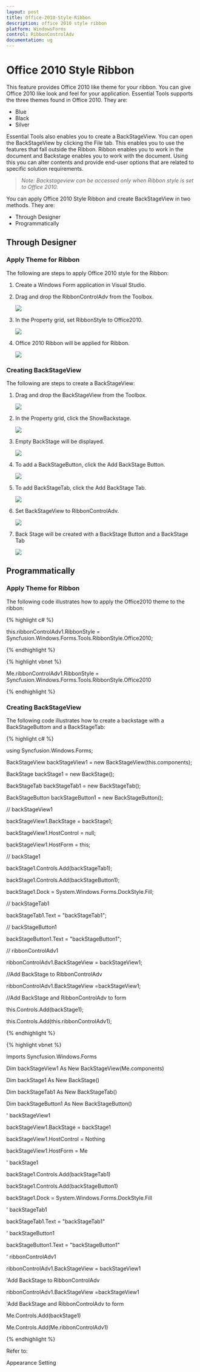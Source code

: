 ```yaml
---
layout: post
title: Office-2010-Style-Ribbon
description: office 2010 style ribbon
platform: WindowsForms
control: RibbonControlAdv 
documentation: ug
---
```


# Office 2010 Style Ribbon

This feature provides Office 2010 like theme for your ribbon. You can give Office 2010 like look and feel for your application. Essential Tools supports the three themes found in Office 2010. They are: 

* Blue
* Black 
* Silver

Essential Tools also enables you to create a BackStageView. You can open the BackStageView by clicking the File tab. This enables you to use the features that fall outside the Ribbon. Ribbon enables you to work in the document and Backstage enables you to work with the document. Using this you can alter contents and provide end-user options that are related to specific solution requirements.

> _Note: Backstageview can be accessed only when Ribbon style is set to Office 2010._

You can apply Office 2010 Style Ribbon and create BackStageView in two methods. They are:

* Through Designer
* Programmatically

## Through Designer

### Apply Theme for Ribbon

The following are steps to apply Office 2010 style for the Ribbon:

1. Create a Windows Form application in Visual Studio. 
2. Drag and drop the RibbonControlAdv from the Toolbox.

   ![](Office-2010-Style-Ribbon_images/Office-2010-Style-Ribbon_img2.png)



3. In the Property grid, set RibbonStyle to Office2010.

   ![](Office-2010-Style-Ribbon_images/Office-2010-Style-Ribbon_img3.png)



4. Office 2010 Ribbon will be applied for Ribbon.

   ![](Office-2010-Style-Ribbon_images/Office-2010-Style-Ribbon_img4.png)



### Creating BackStageView

The following are steps to create a BackStageView:

1. Drag and drop the BackStageView from the Toolbox.

   ![](Office-2010-Style-Ribbon_images/Office-2010-Style-Ribbon_img5.png)



2. In the Property grid, click the ShowBackstage.

   ![](Office-2010-Style-Ribbon_images/Office-2010-Style-Ribbon_img6.png)


3. Empty BackStage will be displayed.

   ![](Office-2010-Style-Ribbon_images/Office-2010-Style-Ribbon_img7.png)



4. To add a BackStageButton, click the Add BackStage Button.

   ![](Office-2010-Style-Ribbon_images/Office-2010-Style-Ribbon_img8.png)



5. To add BackStageTab, click the Add BackStage Tab.

   ![](Office-2010-Style-Ribbon_images/Office-2010-Style-Ribbon_img9.png)



6. Set BackStageView to RibbonControlAdv.

   ![](Office-2010-Style-Ribbon_images/Office-2010-Style-Ribbon_img10.png)



7. Back Stage will be created with a BackStage Button and a BackStage Tab

   ![](Office-2010-Style-Ribbon_images/Office-2010-Style-Ribbon_img11.png)



## Programmatically 

### Apply Theme for Ribbon

The following code illustrates how to apply the Office2010 theme to the ribbon:


{% highlight c# %}

   this.ribbonControlAdv1.RibbonStyle = Syncfusion.Windows.Forms.Tools.RibbonStyle.Office2010;

{% endhighlight %}

{% highlight vbnet %}

Me.ribbonControlAdv1.RibbonStyle = Syncfusion.Windows.Forms.Tools.RibbonStyle.Office2010

{% endhighlight %}

### Creating BackStageView

The following code illustrates how to create a backstage with a BackStageButtom and a BackStageTab:


{% highlight c# %}

using Syncfusion.Windows.Forms;

BackStageView backStageView1 = new BackStageView(this.components);

BackStage backStage1 = new BackStage();

BackStageTab backStageTab1 = new BackStageTab();

BackStageButton backStageButton1 = new BackStageButton();



// backStageView1

backStageView1.BackStage = backStage1;

backStageView1.HostControl = null;

backStageView1.HostForm = this;



// backStage1

backStage1.Controls.Add(backStageTab1);

backStage1.Controls.Add(backStageButton1);

backStage1.Dock = System.Windows.Forms.DockStyle.Fill;



// backStageTab1

backStageTab1.Text = "backStageTab1";



// backStageButton1

backStageButton1.Text = "backStageButton1";



// ribbonControlAdv1

ribbonControlAdv1.BackStageView = backStageView1;



//Add BackStage to RibbonControlAdv 

ribbonControlAdv1.BackStageView =backStageView1;



//Add BackStage and RibbonControlAdv to form

this.Controls.Add(backStage1);

this.Controls.Add(this.ribbonControlAdv1);   

{% endhighlight %}

{% highlight vbnet %}

Imports Syncfusion.Windows.Forms

Dim backStageView1 As New BackStageView(Me.components)

Dim backStage1 As New BackStage()

Dim backStageTab1 As New BackStageTab()

Dim backStageButton1 As New BackStageButton()



' backStageView1

backStageView1.BackStage = backStage1

backStageView1.HostControl = Nothing

backStageView1.HostForm = Me



' backStage1

backStage1.Controls.Add(backStageTab1)

backStage1.Controls.Add(backStageButton1)

backStage1.Dock = System.Windows.Forms.DockStyle.Fill



' backStageTab1

backStageTab1.Text = "backStageTab1"



' backStageButton1

backStageButton1.Text = "backStageButton1"



' ribbonControlAdv1

ribbonControlAdv1.BackStageView = backStageView1



'Add BackStage to RibbonControlAdv 

ribbonControlAdv1.BackStageView =backStageView1



'Add BackStage and RibbonControlAdv to form

Me.Controls.Add(backStage1)

Me.Controls.Add(Me.ribbonControlAdv1)

{% endhighlight %}

Refer to:

Appearance Setting